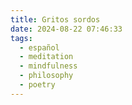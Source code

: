 ```yaml
---
title: Gritos sordos
date: 2024-08-22 07:46:33
tags:
  - español
  - meditation
  - mindfulness
  - philosophy
  - poetry
---
```

‎ 